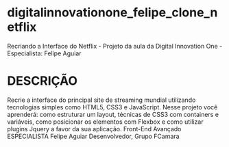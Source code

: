 # digitalinnovationone_felipe_clone_netflix
Recriando a Interface do Netflix - Projeto da aula da Digital Innovation One - Especialista: Felipe Aguiar

# DESCRIÇÃO
Recrie a interface do principal site de streaming mundial utilizando tecnologias simples como HTML5, CSS3 e JavaScript. Nesse projeto você aprenderá: como estruturar um layout, técnicas de CSS3 com containers e variáveis, como posicionar os elementos com Flexbox e como utilizar plugins Jquery a favor da sua aplicação.
Front-End
Avançado
ESPECIALISTA
Felipe Aguiar
Desenvolvedor, Grupo FCamara
